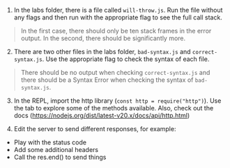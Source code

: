 
1. In the labs folder, there is a file called `will-throw.js`. Run the file without any flags and then run with the appropriate flag to see the full call stack.

  > In the first case, there should only be ten stack frames in the error output. In the second, there should be significantly more.

2. There are two other files in the labs folder, `bad-syntax.js` and `correct-syntax.js`. Use the appropriate flag to check the syntax of each file.


  > There should be no output when checking `correct-syntax.js` and there should be a Syntax Error when checking the syntax of `bad-syntax.js`.

3. In the REPL, import the http library (`const http = require("http")`). Use the tab to explore some of the methods available. Also, check out the docs (https://nodejs.org/dist/latest-v20.x/docs/api/http.html)

4. Edit the server to send different responses, for example:
  - Play with the status code
  - Add some additional headers
  - Call the res.end() to send things